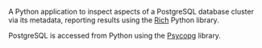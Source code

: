 A Python application to inspect aspects of a PostgreSQL database cluster via its metadata, reporting results using the [Rich](https://rich.readthedocs.io/en/latest/) Python library.

PostgreSQL is accessed from Python using the [Psycopg](https://www.psycopg.org/docs/index.html) library.

